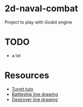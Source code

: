# 2d-naval-combat
Project to play with Godot engine

# TODO

* a lot

# Resources

- [Turret tuto](https://www.youtube.com/watch?v=cvdjBFR0fcM)
- [Battleship line drawing](https://commons.wikimedia.org/wiki/Category:Line_drawings_of_battleships)
- [Destroyer line drawing](https://commons.wikimedia.org/wiki/Category:Line_drawings_of_destroyers)
